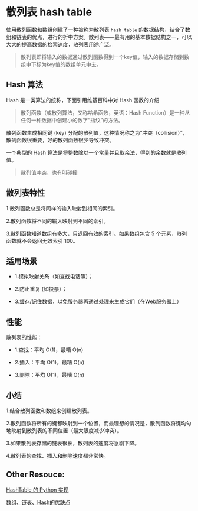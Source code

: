 # 散列表 hash table

使用散列函数和数组创建了一种被称为散列表 `hash table` 的数据结构，结合了数组和链表的优点，进行的折中方案。散列表——最有用的基本数据结构之一，可以大大的提高数据的检索速度，散列表用途广泛。

> 散列表即将输入的数据通过散列函数得到一个key值，输入的数据存储到数组中下标为key值的数组单元中去。

## Hash 算法

Hash 是一类算法的统称，下面引用维基百科中对 Hash 函数的介绍

> 散列函数（或散列算法，又称哈希函数，英语：Hash Function）是一种从任何一种数据中创建小的数字“指纹”的方法。

散列函数生成相同键 (key) 分配的散列值，这种情况称之为“冲突（collision）”，散列函数很重要，好的散列函数很少导致冲突。

一个典型的 Hash 算法是将整数除以一个常量并且取余法，得到的余数就是散列值。

> 散列值冲突，也有叫碰撞

## 散列表特性

1.散列函数总是将同样的输入映射到相同的索引。

2.散列函数将不同的输入映射到不同的索引。

3.散列函数知道数组有多大，只返回有效的索引。如果数组包含 5 个元素，散列函数就不会返回无效索引 100。

## 适用场景

- 1.模拟映射关系（如查找电话簿）；

- 2.防止重复 (如投票）；

- 3.缓存/记住数据，以免服务器再通过处理来生成它们（在Web服务器上）

## 性能

散列表的性能：

- 1.查找：平均 O(1)，最糟 O(n)

- 2.插入：平均 O(1)，最糟 O(n)

- 3.删除：平均 O(1)，最糟 O(n)

## 小结

1.结合散列函数和数组来创建散列表。

2.散列函数将所有的键都映射到一个位置，而最理想的情况是，散列函数将键均匀地映射到散列表的不同位置（最大限度减少冲突）。

3.如果散列表存储的链表很长，散列表的速度将急剧下降。

4.散列表的查找、插入和删除速度都非常快。


## Other Resouce:

[HashTable 的 Python 实现](https://www.nosuchfield.com/2016/07/29/the-python-implementationp-of-HashTable/)

[数组、链表、Hash的优缺点](https://blog.csdn.net/u010742414/article/details/78258809)
